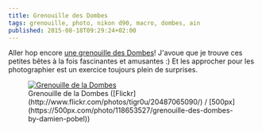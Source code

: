 ```yaml
---
title: Grenouille des Dombes
tags: grenouille, photo, nikon d90, macro, dombes, ain
published: 2015-08-18T09:29:24+02:00
---
```


Aller hop encore [une grenouille des Dombes](/post/frog-grenouille-dombes)! J'avoue que je trouve ces petites bêtes à la fois
fascinantes et amusantes :) Et les approcher pour les photographier est un
exercice toujours plein de surprises.

<figure class="object-center">
    <a href="/images/grenouille-frog-dombes.jpg"><img src="/images/660x/grenouille-frog-dombes.jpg" alt="Grenouille de la Dombes"></a>
    <figcaption>
    Grenouille de la Dombes
    ([Flickr](http://www.flickr.com/photos/tigr0u/20487065090/) /
     [500px](https://500px.com/photo/118653527/grenouille-des-dombes-by-damien-pobel))
    </figcaption>
</figure>
